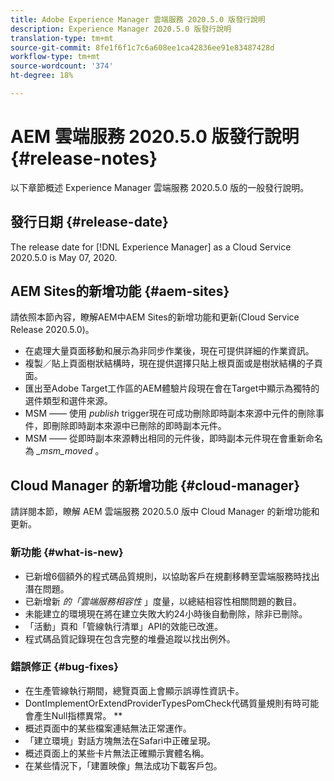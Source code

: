 ```yaml
---
title: Adobe Experience Manager 雲端服務 2020.5.0 版發行說明
description: Experience Manager 2020.5.0 版發行說明
translation-type: tm+mt
source-git-commit: 8fe1f6f1c7c6a608ee1ca42836ee91e83487428d
workflow-type: tm+mt
source-wordcount: '374'
ht-degree: 18%

---
```



# AEM 雲端服務 2020.5.0 版發行說明 {#release-notes}

以下章節概述 Experience Manager 雲端服務 2020.5.0 版的一般發行說明。

## 發行日期 {#release-date}

The release date for [!DNL Experience Manager] as a Cloud Service 2020.5.0 is May 07, 2020.

## AEM Sites的新增功能 {#aem-sites}

請依照本節內容，瞭解AEM中AEM Sites的新增功能和更新(Cloud Service Release 2020.5.0)。

* 在處理大量頁面移動和展示為非同步作業後，現在可提供詳細的作業資訊。
* 複製／貼上頁面樹狀結構時，現在提供選擇只貼上根頁面或是樹狀結構的子頁面。
* 匯出至Adobe Target工作區的AEM體驗片段現在會在Target中顯示為獨特的選件類型和選件來源。
* MSM —— 使用 *publish* trigger現在可成功刪除即時副本來源中元件的刪除事件，即刪除即時副本來源中已刪除的即時副本元件。
* MSM —— 從即時副本來源轉出相同的元件後，即時副本元件現在會重新命名為 *_msm_moved* 。


## Cloud Manager 的新增功能 {#cloud-manager}

請詳閱本節，瞭解 AEM 雲端服務 2020.5.0 版中 Cloud Manager 的新增功能和更新。

### 新功能 {#what-is-new}

* 已新增6個額外的程式碼品質規則，以協助客戶在規劃移轉至雲端服務時找出潛在問題。
* 已新增新 *的「雲端服務相容性* 」度量，以總結相容性相關問題的數目。
* 未能建立的環境現在將在建立失敗大約24小時後自動刪除，除非已刪除。
* 「活動」頁和「管線執行清單」API的效能已改進。
* 程式碼品質記錄現在包含完整的堆疊追蹤以找出例外。

### 錯誤修正 {#bug-fixes}

* 在生產管線執行期間，總覽頁面上會顯示誤導性資訊卡。
* DontImplementOrExtendProviderTypesPomCheck代碼質量規則有時可能會產生Null指標異常。 **
* 概述頁面中的某些檔案連結無法正常運作。
* 「建立環境」對話方塊無法在Safari中正確呈現。
* 概述頁面上的某些卡片無法正確顯示實體名稱。
* 在某些情況下，「建置映像」無法成功下載客戶包。

